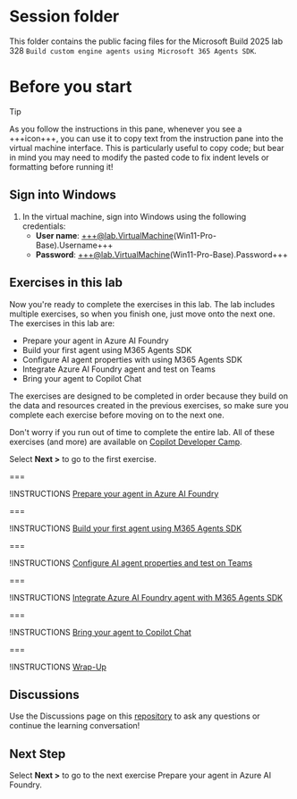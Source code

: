# Session folder

This folder contains the public facing files for the Microsoft Build 2025 lab 328 `Build custom engine agents using Microsoft 365 Agents SDK`.

# Before you start

> [!TIP]
> As you follow the instructions in this pane, whenever you see a +++icon+++, you can use it to copy text from the instruction pane into the virtual machine interface. This is particularly useful to copy code; but bear in mind you may need to modify the pasted code to fix indent levels or formatting before running it!

## Sign into Windows

1. In the virtual machine, sign into Windows using the following credentials:
   - **User name**: +++@lab.VirtualMachine(Win11-Pro-Base).Username+++
   - **Password**: +++@lab.VirtualMachine(Win11-Pro-Base).Password+++

## Exercises in this lab

Now you're ready to complete the exercises in this lab. The lab includes multiple exercises, so when you finish one, just move onto the next one. The exercises in this lab are:

- Prepare your agent in Azure AI Foundry
- Build your first agent using M365 Agents SDK
- Configure AI agent properties with using M365 Agents SDK
- Integrate Azure AI Foundry agent and test on Teams
- Bring your agent to Copilot Chat

The exercises are designed to be completed in order because they build on the data and resources created in the previous exercises, so make sure you complete each exercise before moving on to the next one.

Don't worry if you run out of time to complete the entire lab. All of these exercises (and more) are available on [Copilot Developer Camp](https://aka.ms/copilotdevcamp).

Select **Next >** to go to the first exercise.

===

!INSTRUCTIONS [Prepare your agent in Azure AI Foundry ](https://raw.githubusercontent.com/microsoft/msbuild-lab328-cea-agentssdk/refs/heads/main/lab/exercise-1-prepare-your-agent-in-azure-ai-foundry.md)

===

!INSTRUCTIONS [Build your first agent using M365 Agents SDK](https://raw.githubusercontent.com/microsoft/msbuild-lab328-cea-agentssdk/refs/heads/main/lab/exercise-2-build-your-first-agent-using-m365-agents-sdk.md)

===

!INSTRUCTIONS [Configure AI agent properties and test on Teams](https://raw.githubusercontent.com/aycabas/msbuild-lab328-cea-agentssdk/refs/heads/main/lab/exercise-3-configure-ai-agent-properties-and-test-on-teams.md)

===

!INSTRUCTIONS [Integrate Azure AI Foundry agent with M365 Agents SDK](https://raw.githubusercontent.com/aycabas/msbuild-lab328-cea-agentssdk/refs/heads/main/lab/exercise-4-integrate-azure-ai-foundry-agent-with-m365-agents-sdk.md)

===

!INSTRUCTIONS [Bring your agent to Copilot Chat](https://raw.githubusercontent.com/aycabas/msbuild-lab328-cea-agentssdk/refs/heads/main/lab/exercise-5-bring-your-agent-to-copilot-chat.md)

===

!INSTRUCTIONS [Wrap-Up](https://raw.githubusercontent.com/aycabas/msbuild-lab328-cea-agentssdk/refs/heads/main/lab/wrap-up.md)


## Discussions

Use the Discussions page on this [repository](https://github.com/microsoft/msbuild-lab328-cea-agentssdk) to ask any questions or continue the learning conversation!

## Next Step

Select **Next >** to go to the next exercise Prepare your agent in Azure AI Foundry.
